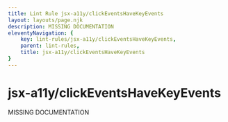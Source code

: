 ```yaml
---
title: Lint Rule jsx-a11y/clickEventsHaveKeyEvents
layout: layouts/page.njk
description: MISSING DOCUMENTATION
eleventyNavigation: {
	key: lint-rules/jsx-a11y/clickEventsHaveKeyEvents,
	parent: lint-rules,
	title: jsx-a11y/clickEventsHaveKeyEvents
}
---
```


# jsx-a11y/clickEventsHaveKeyEvents

MISSING DOCUMENTATION
